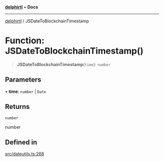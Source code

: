 [**delphirtl**](../README.md) • **Docs**

***

[delphirtl](../globals.md) / JSDateToBlockchainTimestamp

# Function: JSDateToBlockchainTimestamp()

> **JSDateToBlockchainTimestamp**(`time`): `number`

## Parameters

• **time**: `number` \| `Date`

## Returns

`number`

number

## Defined in

[src/dateutils.ts:268](https://github.com/chuacw/delphirtl/blob/d71b924f22790501bc0f05faa45f3a3158bae305/src/dateutils.ts#L268)
